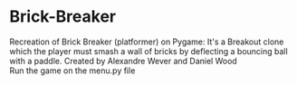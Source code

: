 # Brick-Breaker
Recreation of Brick Breaker (platformer) on Pygame: It's a Breakout clone which the player must smash a wall of bricks by deflecting a bouncing ball with a paddle. Created by Alexandre Wever and Daniel Wood<br>
Run the game on the menu.py file
